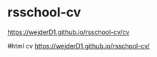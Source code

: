# rsschool-cv
https://wejderD1.github.io/rsschool-cv/cv

#html cv
https://wejderD1.github.io/rsschool-cv/
